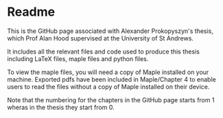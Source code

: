# Readme

This is the GitHub page associated with Alexander Prokopyszyn's thesis, which Prof Alan Hood supervised at the University of St Andrews.

It includes all the relevant files and code used to produce this thesis including LaTeX files, maple files and python files.

To view the maple files, you will need a copy of Maple installed on your machine. Exported pdfs have been included in Maple/Chapter 4 to enable users to read the files without a copy of Maple installed on their device.

Note that the numbering for the chapters in the GitHub page starts from 1 wheras in the thesis they start from 0.
